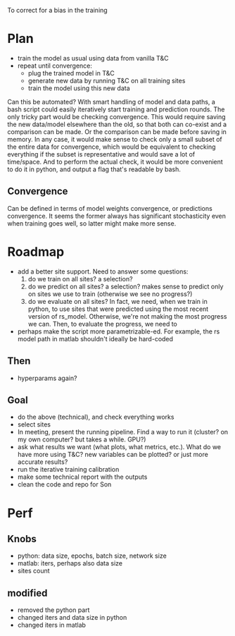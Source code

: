 To correct for a bias in the training

# Plan
* train the model as usual using data from vanilla T&C
* repeat until convergence:
    * plug the trained model in T&C
    * generate new data by running T&C on all training sites
    * train the model using this new data

Can this be automated?
With smart handling of model and data paths, a bash script could easily iteratively start training and prediction rounds.
The only tricky part would be checking convergence. This would require saving the new data/model elsewhere than the old, so that both can co-exist and a comparison can be made. Or the comparison can be made before saving in memory. In any case, it would make sense to check only a small subset of the entire data for convergence, which would be equivalent to checking everything if the subset is representative and would save a lot of time/space. 
And to perform the actual check, it would be more convenient to do it in python, and output a flag that's readable by bash.

## Convergence
Can be defined in terms of model weights convergence, or predictions convergence. It seems the former always has significant stochasticity even when training goes well, so latter might make more sense.

# Roadmap
* add a better site support. Need to answer some questions:
    1. do we train on all sites? a selection?
    2. do we predict on all sites? a selection? makes sense to predict only on sites we use to train (otherwise we see no progress?)
    3. do we evaluate on all sites?
    In fact, we need, when we train in python, to use sites that were predicted using the most recent version of rs_model. Otherwise, we're not making the most progress we can. Then, to evaluate the progress, we need to 
* perhaps make the script more parametrizable-ed. For example, the rs model path in matlab shouldn't ideally be hard-coded
## Then
* hyperparams again?

## Goal
* do the above (technical), and check everything works
* select sites
* In meeting, present the running pipeline. Find a way to run it (cluster? on my own computer? but takes a while. GPU?)
* ask what results we want (what plots, what metrics, etc.). What do we have more using T&C? new variables can be plotted? or just more accurate results?
* run the iterative training calibration
* make some technical report with the outputs
* clean the code and repo for Son

# Perf
## Knobs
* python: data size, epochs, batch size, network size
* matlab: iters, perhaps also data size
* sites count
## modified
* removed the python part
* changed iters and data size in python
* changed iters in matlab